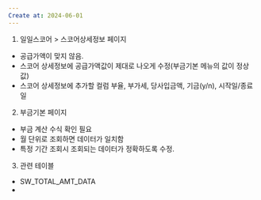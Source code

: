 ```yaml
---
Create at: 2024-06-01
---
```

1. 일일스코어 > 스코어상세정보 페이지
- 공급가액이 맞지 않음.
- 스코어 상세정보에 공급가액값이 제대로 나오게 수정(부금기본 메뉴의 값이 정상 값)
- 스코어 상세정보에 추가할 컬럼
    부율, 부가세, 당사입금액, 기금(y/n), 시작일/종료일
  

2. 부금기본 페이지
- 부금 계산 수식 확인 필요
- 월 단위로 조회하면 데이터가 일치함
- 특정 기간 조회시 조회되는 데이터가 정확하도록 수정.

3. 관련 테이블
- SW_TOTAL_AMT_DATA
- 
